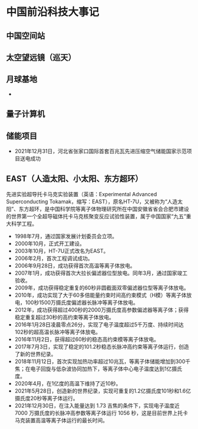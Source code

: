# 中国前沿科技大事记

## 中国空间站

## 太空望远镜（巡天）

## 月球基地
* 

## 量子计算机

## 储能项目
* 2021年12月31日，河北省张家口国际首套百兆瓦先进压缩空气储能国家示范项目送电成功

## EAST（人造太阳、小太阳、东方超环）
先进实验超导托卡马克实验装置（英语：Experimental Advanced Superconducting Tokamak，缩写：EAST），原名HT-7U，又被称为“人造太阳”、东方超环，是中国科学院等离子体物理研究所在中国安徽省省会合肥市建设的世界第一个全超导磁体托卡马克核聚变反应试验性装置，属于中国国家“九五”重大科学工程。
* 1998年7月，通过国家发展计划委员会立项。
* 2000年10月，正式开工建设。
* 2003年10月，HT-7U正式改名为EAST。
* 2006年2月，首次工程调试成功。
* 2006年9月28日，成功获得首次高温等离子体放电。
* 2007年1月，成功获得首次大拉长偏滤器位型放电。同年3月，通过国家竣工验收。
* 2009年，成功获得稳定重复的60秒非圆截面双零偏滤器位型等离子体放电。
* 2010年，成功实现了大于60多倍能量约束时间高约束模式（H模）等离子体放电，100秒1500万摄氏度偏滤器长脉冲等离子体放电。
* 2012年，成功获得超过400秒的2000万摄氏度高参数偏滤器等离子体；获得稳定重复超过30秒的高约束等离子体放电。
* 2016年1月28日凌晨零点26分，实现了电子温度超过5千万度、持续时间达102秒的超高温长脉冲等离子体放电。
* 2016年11月2日，获得超过60秒的稳态高约束模等离子体放电。
* 2017年7月3日，实现了稳定的101.2秒稳态长脉冲高约束等离子体运行，创造了新的世界纪录。
* 2018年11月12日，首次实现加热功率超过10兆瓦，等离子体储能增加到300千焦；在电子回旋与低杂波协同加热下，等离子体中心电子温度达到1亿摄氏度。
* 2020年4月，在1亿度的高温下维持了近10秒。
* 2021年5月28日，创造新的世界纪录，实现可重复的1.2亿摄氏度101秒和1.6亿摄氏度20秒等离子体运行。
* 2021年12月30日，在注入能量达到 1.73 吉焦的条件下，实现电子温度近 7000 万摄氏度的长脉冲高参数等离子体运行 1056 秒，这是目前世界上托卡马克装置高温等离子体运行的最长时间。
